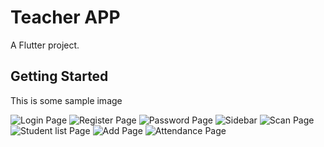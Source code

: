 # Teacher APP

A Flutter project.

## Getting Started

This is some sample image


![Login Page](https://github.com/user-attachments/assets/ffcfd546-069c-462f-a045-2ba3a49b8acc)
![Register Page](https://github.com/user-attachments/assets/bfd23f46-f637-412e-be59-037142ca115b)
![Password Page](https://github.com/user-attachments/assets/8330c2cc-abc1-46e8-8184-f94d25bb6be2)
![Sidebar](https://github.com/user-attachments/assets/aee00b81-f749-42d4-bf80-0f58322c4888)
![Scan Page](https://github.com/user-attachments/assets/87f72250-903c-4bfa-b5d7-d6830c75dc27)
![Student list Page](https://github.com/user-attachments/assets/a3cbbeb7-0ad7-4d71-a53a-ed36a7c9ba1d)
![Add Page](https://github.com/user-attachments/assets/b41895d9-9f40-4c41-bfd4-1828e781ac1d)
![Attendance Page](https://github.com/user-attachments/assets/1e5622d0-c7f4-4f55-b80f-6a47e9ad5a38)
